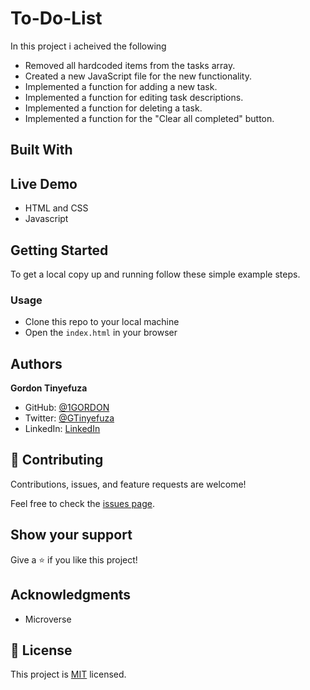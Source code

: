 # To-Do-List

In this project i acheived the following

- Removed all hardcoded items from the tasks array.
- Created a new JavaScript file for the new functionality.
- Implemented a function for adding a new task.
- Implemented a function for editing task descriptions.
- Implemented a function for deleting a task.
- Implemented a function for the "Clear all completed" button.

## Built With

## Live Demo

- HTML and CSS
- Javascript

## Getting Started

To get a local copy up and running follow these simple example steps.

### Usage

- Clone this repo to your local machine
- Open the `index.html` in your browser

## Authors

**Gordon Tinyefuza**

- GitHub: [@1GORDON](https://github.com/1GORDON)
- Twitter: [@GTinyefuza](https://twitter.com/Tinyefuza)
- LinkedIn: [LinkedIn](www.linkedin.com/in/tinyefuza-gordon-935747213)

## 🤝 Contributing

Contributions, issues, and feature requests are welcome!

Feel free to check the [issues page](https://github.com/1GORDON/gitflow/issues).

## Show your support

Give a ⭐️ if you like this project!

## Acknowledgments

- Microverse

## 📝 License

This project is [MIT](./MIT.md) licensed.
